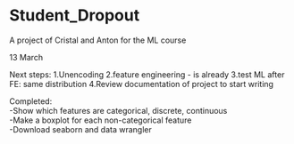 # Student_Dropout
A project of Cristal and Anton for the ML course

13 March

Next steps:
1.Unencoding
2.feature engineering - is already 
3.test ML after FE:  same distribution
4.Review documentation of project to start writing


Completed: <br>
-Show which features are categorical, discrete, continuous<br>
-Make a boxplot for each non-categorical feature<br>
-Download seaborn and data wrangler
